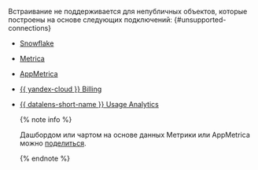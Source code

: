 Встраивание не поддерживается для непубличных объектов, которые построены на основе следующих подключений: {#unsupported-connections}

  * [Snowflake](../../datalens/operations/connection/create-snowflake.md)
  * [Metrica](../../datalens/operations/connection/create-metrica-api.md)
  * [AppMetrica](../../datalens/operations/connection/create-appmetrica.md)
  * [{{ yandex-cloud }} Billing](../../datalens/operations/connection/create-cloud-billing.md)
  * [{{ datalens-short-name }} Usage Analytics](../../datalens/operations/connection/create-usage-tracking.md)

    {% note info %}

    Дашбордом или чартом на основе данных Метрики или AppMetrica можно [поделиться](../../datalens/concepts/datalens-public.md#metrica-share).

    {% endnote %}
